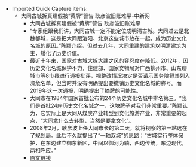 - Imported Quick Capture items:
    - 大同古城拆真建假被“黄牌”警告 耿彦波旧账难平-中新网
        - 大同古城拆真建假被“黄牌”警告 耿彦波旧账难平
        - “专家组跟我们讲，大同古城一定不能定位成明清古城。大同过去是北魏都城，这是把大同跟洛阳、北京这些城市放在一起，成为历史文化名城的原因。”陈颖介绍。但过去几年，大同重建的建筑以明清建筑为主，矮化了历史价值。
        - 最近十年来，国家对古城大拆大建之风的容忍度在降低。2012年，因历史文化名城保护不力，住建部、国家文物局对广西柳州市、山东聊城市等8市县进行通报批评，视整改情况决定是否请示国务院将其列入濒危名单，但当时并没有明确提出要撤销历史文化名城的称号。而2019年这一次通报，明确提出了摘牌的可能性。
        - 大同市在1984年国家首批公布的24个历史文化名城中排名第三。“我们是首批24座历史文化名城之一，这块牌子对我们非常重要。”陈颖认为，它实际上是大同从煤炭产业转型到文化旅游产业，非常重要的起点，“大同拿什么去转型，当然是要拿文化”。
        - 2008年2月，耿彦波上任大同市长的第二天，就将视察的第一站选在了规划局。此后不久就提出了“一轴双城”的思路：“古城实行整体保护，在东边建立御东新区，中间以御河为轴，西边传统，东边现代，两相呼应。”
        - [原文链接](https://www.chinanews.com.cn/gn/2020/09-17/9293250.shtml)
